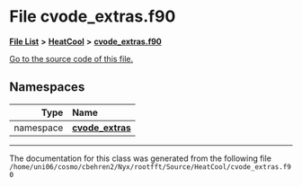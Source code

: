 
# File cvode\_extras.f90


[**File List**](files.md) **>** [**HeatCool**](dir_8c890215953ac09098af8cb94c8b9fc0.md) **>** [**cvode\_extras.f90**](cvode__extras_8f90.md)

[Go to the source code of this file.](cvode__extras_8f90_source.md)












## Namespaces

| Type | Name |
| ---: | :--- |
| namespace | [**cvode\_extras**](namespacecvode__extras.md) <br> |















------------------------------
The documentation for this class was generated from the following file `/home/uni06/cosmo/cbehren2/Nyx/rootfft/Source/HeatCool/cvode_extras.f90`